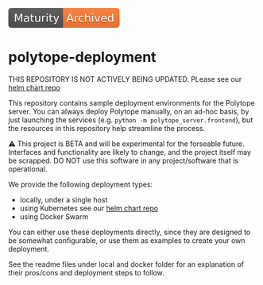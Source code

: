 [![Static Badge](https://github.com/ecmwf/codex/raw/refs/heads/main/Project%20Maturity/archived_badge.svg)](https://github.com/ecmwf/codex/raw/refs/heads/main/Project%20Maturity)

# polytope-deployment

THIS REPOSITORY IS NOT ACTIVELY BEING UPDATED. PLease see our [helm chart repo](https://github.com/ecmwf/polytope-chart)

This repository contains sample deployment environments for the Polytope server. You can always deploy Polytope manually, on an ad-hoc basis, by just launching the services (e.g. `python -m polytope_server.frontend`), but the resources in this repository help streamline the process.

:warning: This project is BETA and will be experimental for the forseable future. Interfaces and functionality are likely to change, and the project itself may be scrapped. DO NOT use this software in any project/software that is operational.

We provide the following deployment types:

* locally, under a single host
* using Kubernetes see our [helm chart repo](https://github.com/ecmwf/polytope-chart)
* using Docker Swarm

You can either use these deployments directly, since they are designed to be somewhat configurable, or use them as examples to create your own deployment.

See the readme files under local and docker folder for an explanation of their pros/cons and deployment steps to follow.
